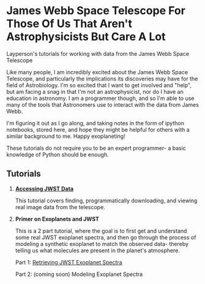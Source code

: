 # James Webb Space Telescope For Those Of Us That Aren't Astrophysicists But Care A Lot
Layperson's tutorials for working with data from the James Webb Space Telescope

Like many people, I am incredibly excited about the James Webb Space Telescope, and particularly the implications its discoveries may have for the field of Astrobiology. I'm so excited that I want to get involved and "help", but am facing a snag in that I'm not an astrophysicist, nor do I have an education in astronomy. I am a programmer though, and so I'm able to use many of the tools that Astronomers use to interact with the data from James Webb. 

I'm figuring it out as I go along, and taking notes in the form of ipython notebooks, stored here, and hope they might be helpful for others with a similar background to me. Happy exoplaneting!

These tutorials do not require you to be an expert programmer- a basic knowledge of Python should be enough.

## Tutorials

1. [__Accessing JWST Data__](https://github.com/Kappibw/JWST/blob/main/1_accessing_jwst_data.ipynb)

    This tutorial covers finding, programmatically downloading, and viewing real image data from the telescope.
  
2. __Primer on Exoplanets and JWST__

    This is a 2 part tutorial, where the goal is to first get and understand some real JWST exoplanet spectra, and then go through the process of modeling a synthetic exoplanet to match the observed data- thereby telling us what molecules are present in the planet's atmosphere.
    
    Part 1: [Retrieving JWST Exoplanet Spectra](https://github.com/Kappibw/JWST/blob/main/2_retrieving_jwst_spectra.ipynb)
    
    Part 2: (coming soon) Modeling Exoplanet Spectra
